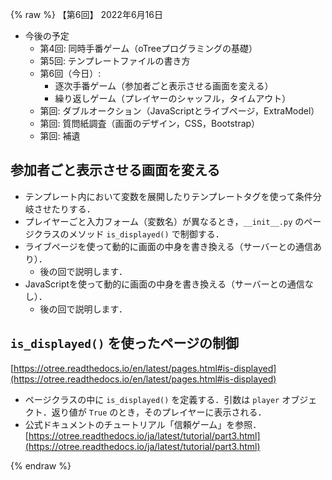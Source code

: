 {% raw %}
【第6回】 2022年6月16日

- 今後の予定
    - 第4回: 同時手番ゲーム（oTreeプログラミングの基礎）
    - 第5回: テンプレートファイルの書き方
    - 第6回（今日）: 
        - 逐次手番ゲーム（参加者ごと表示させる画面を変える）
        - 繰り返しゲーム（プレイヤーのシャッフル，タイムアウト）
    - 第回: ダブルオークション（JavaScriptとライブページ，ExtraModel）
    - 第回: 質問紙調査（画面のデザイン，CSS，Bootstrap）
    - 第回: 補遺



## 参加者ごと表示させる画面を変える

- テンプレート内において変数を展開したりテンプレートタグを使って条件分岐させたりする．
- プレイヤーごと入力フォーム（変数名）が異なるとき，`__init__.py` のページクラスのメソッド `is_displayed()` で制御する．
- ライブページを使って動的に画面の中身を書き換える（サーバーとの通信あり）．
    - 後の回で説明します．
- JavaScriptを使って動的に画面の中身を書き換える（サーバーとの通信なし）．
    - 後の回で説明します．



## `is_displayed()` を使ったページの制御

[https://otree.readthedocs.io/en/latest/pages.html#is-displayed](https://otree.readthedocs.io/en/latest/pages.html#is-displayed)

- ページクラスの中に `is_displayed()` を定義する．引数は `player` オブジェクト．返り値が `True` のとき，そのプレイヤーに表示される．
- 公式ドキュメントのチュートリアル「信頼ゲーム」を参照．[https://otree.readthedocs.io/ja/latest/tutorial/part3.html](https://otree.readthedocs.io/ja/latest/tutorial/part3.html)



{% endraw %}
